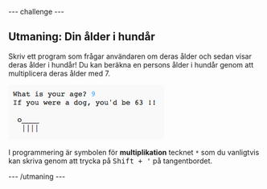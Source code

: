 \--- challenge \---

## Utmaning: Din ålder i hundår

Skriv ett program som frågar användaren om deras ålder och sedan visar deras ålder i hundår! Du kan beräkna en persons ålder i hundår genom att multiplicera deras ålder med 7.

![skärmdump](images/me-dog-years.png)

I programmering är symbolen för **multiplikation** tecknet `*` som du vanligtvis kan skriva genom att trycka på <kbd>Shift + '</kbd> på tangentbordet.

\--- /utmaning \---